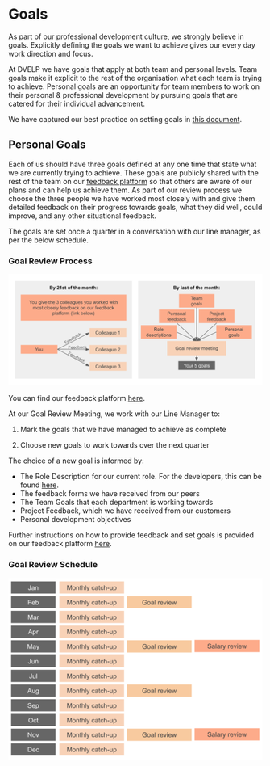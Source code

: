 # Goals

As part of our professional development culture, we strongly believe in goals.
Explicitly defining the goals we want to achieve gives our every day work
direction and focus.

At DVELP we have goals that apply at both team and personal levels. Team goals
make it explicit to the rest of the organisation what each team is trying to
achieve. Personal goals are an opportunity for team members to work on their
personal & professional development by pursuing goals that are catered for their
individual advancement.

We have captured our best practice on setting goals in [this
document](smart-goals.md).

## Personal Goals

Each of us should have three goals defined at any one time that state what
we are currently trying to achieve. These goals are publicly shared with the
rest of the team on our [feedback
platform](https://dvelp-feedback.firebaseapp.com/) so that others are aware of
our plans and can help us achieve them. As part of our review process we choose
the three people we have worked most closely with and give them detailed
feedback on their progress towards goals, what they did well, could improve, and
any other situational feedback.

The goals are set once a quarter in a conversation with our line manager, as per
the below schedule.

### Goal Review Process

![Goal Reviews](../../assets/personal-goals.png)

You can find our feedback platform
[here](https://dvelp-feedback.firebaseapp.com/).

  At our Goal Review Meeting, we work with our Line Manager to:

  1. Mark the goals that we have managed to achieve as complete

  2. Choose new goals to work towards over the next quarter

  The choice of a new goal is informed by:
  * The Role Description for our current role. For the developers, this can be
    found [here](developer-proficiency.md).
  * The feedback forms we have received from our peers
  * The Team Goals that each department is working towards
  * Project Feedback, which we have received from our customers
  * Personal development objectives

Further instructions on how to provide feedback and set goals is provided on our
feedback platform [here](https://dvelp-feedback.firebaseapp.com/).

### Goal Review Schedule

![Review Schedule](../../assets/review-schedule.png)
